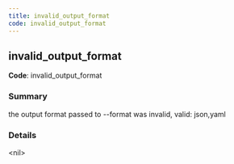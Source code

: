 ```yaml
---
title: invalid_output_format
code: invalid_output_format
---
```


## invalid_output_format

**Code**: invalid_output_format

### Summary

the output format passed to --format was invalid, valid: json,yaml

### Details

&lt;nil&gt;

